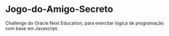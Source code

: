 # Jogo-do-Amigo-Secreto
Challenge do Oracle Next Education, para exercitar lógica de programação com base em Javascript.
